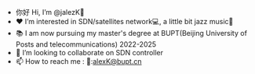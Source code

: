 - 你好 Hi, I’m @jalezK👴
- ❤️  I’m interested in SDN/satellites network💻, a little bit jazz music🎸
- 📚 I am now pursuing my master's degree at BUPT(Beijing University of Posts and telecommunications) 2022-2025
- 💞️ I’m looking to collaborate on SDN controller
- 📫 How to reach me : 📧:alexK@bupt.cn

<!---
jalezK/jalezK is a ✨ special ✨ repository because its `README.md` (this file) appears on your GitHub profile.
You can click the Preview link to take a look at your changes.
--->
